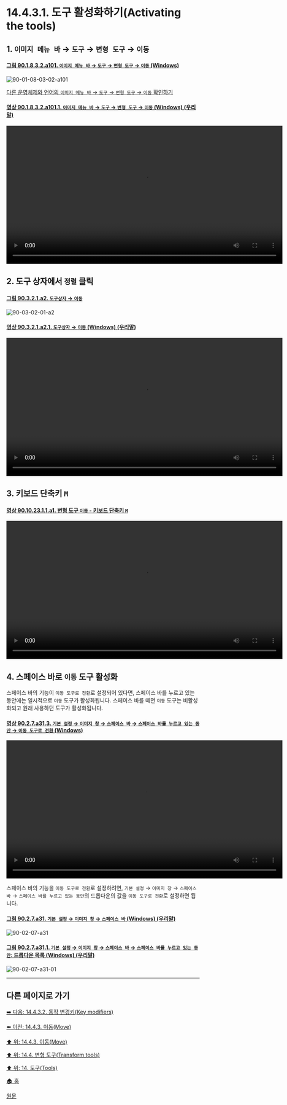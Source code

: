 # 14.4.3.1. 도구 활성화하기(Activating the tools)

<a id="14-04-03-01-s1"></a>

## 1. `이미지 메뉴 바` → `도구` → `변형 도구` → `이동`

<a id="90-01-08-03-02-a101"></a>

#### [그림 90.1.8.3.2.a101. `이미지 메뉴 바` → `도구` → `변형 도구` → `이동` (Windows)](./90-01-08-03-02-move.md#90-01-08-03-02-a101)
![90-01-08-03-02-a101](https://github.com/wonder13662/gimp/assets/15767104/1d8fccb0-cf3a-47f8-bfb6-eb09507d89f3)

[다른 운영체제와 언어의 `이미지 메뉴 바` → `도구` → `변형 도구` → `이동` 확인하기](./90-01-08-03-02-move.md#90-01-08-03-02-a102)

<a id="90-01-08-03-02-a101-01"></a>

#### [영상 90.1.8.3.2.a101.1. `이미지 메뉴 바` → `도구` → `변형 도구` → `이동` (Windows) (우리말)](./90-01-08-03-02-move.md#90-01-08-03-02-a101-01)
<video controls="controls" width="720" src="https://github.com/wonder13662/gimp/assets/15767104/a143ca09-9e56-4f6e-b90a-3941b599d839"></video>

<a id="14-04-03-01-s2"></a>

## 2. 도구 상자에서 `정렬` 클릭

<a id="90-03-02-01-a2"></a>

#### [그림 90.3.2.1.a2. `도구상자` → `이동`](./90-03-02-01-move.md#90-03-02-01-a2)
![90-03-02-01-a2](https://github.com/wonder13662/gimp/assets/15767104/ad8fbe93-d22d-4767-988a-21b3a01fc174)

<a id="90-03-02-01-a2-01"></a>

#### [영상 90.3.2.1.a2.1. `도구상자` → `이동` (Windows) (우리말)](./90-03-02-01-move.md#90-03-02-01-a2-01)
<video controls="controls" width="720" src="https://github.com/wonder13662/gimp/assets/15767104/3ef460c8-d78e-4bc4-ae6a-f6539fc19848"></video>

<a id="14-04-03-01-s3"></a>

## 3. 키보드 단축키 `M`

<a id="90-10-23-01-01-a1"></a>

#### [영상 90.10.23.1.1.a1. 변형 도구 `이동` - 키보드 단축키 `M`](./90-10-23-01-01-m.md#90-10-23-01-01-a1)
<video controls="controls" width="720" src="https://github.com/wonder13662/gimp/assets/15767104/8448a9e8-4818-492d-bc2c-a35ce79aa630"></video>

<a id="14-04-03-01-s4"></a>

## 4. 스페이스 바로 `이동` 도구 활성화
스페이스 바의 기능이 `이동 도구로 전환`로 설정되어 있다면, 스페이스 바를 누르고 있는 동안에는 일시적으로 `이동` 도구가 활성화됩니다. 스페이스 바를 떼면 `이동` 도구는 비활성화되고 원래 사용하던 도구가 활성화됩니다.

<a id="90-02-07-a31-03"></a>

#### [영상 90.2.7.a31.3. `기본 설정` → `이미지 창` → `스페이스 바` → `스페이스 바를 누르고 있는 동안` → `이동 도구로 전환` (Windows)](./90-02-07-00-image-windows.md#90-02-07-a31-03)
<video controls="controls" width="720" src="https://github.com/wonder13662/gimp/assets/15767104/d197748d-fea4-4153-a080-0d8e674137fd"></video>

스페이스 바의 기능을 `이동 도구로 전환`로 설정하려면, `기본 설정` → `이미지 창` → `스페이스 바` → `스페이스 바를 누르고 있는 동안`의 드롭다운의 값을 `이동 도구로 전환`로 설정하면 됩니다.

<a id="90-02-07-a31"></a>

#### [그림 90.2.7.a31. `기본 설정` → `이미지 창` → `스페이스 바` (Windows) (우리말)](./90-02-07-00-image-windows.md#90-02-07-a31)
![90-02-07-a31](https://github.com/wonder13662/gimp/assets/15767104/0dbf52b9-4174-44e2-a40a-d0c82915c4de)

<a id="90-02-07-a31-01"></a>

#### [그림 90.2.7.a31.1. `기본 설정` → `이미지 창` → `스페이스 바` → `스페이스 바를 누르고 있는 동안`: 드롭다운 목록 (Windows) (우리말)](./90-02-07-00-image-windows.md#90-02-07-a31-01)
![90-02-07-a31-01](https://github.com/wonder13662/gimp/assets/15767104/fd19357e-5638-4366-8911-607fe3e09ddb)

***

## 다른 페이지로 가기

[➡️ 다음: 14.4.3.2. 동작 변경키(Key modifiers)](./14-04-03-02-key_modifiers.md)

[⬅️ 이전: 14.4.3. 이동(Move)](./14-04-03-00-move.md)

[⬆️ 위: 14.4.3. 이동(Move)](./14-04-03-00-move.md)

[⬆️ 위: 14.4. 변형 도구(Transform tools)](./14-04-00-transform-tools.md)

[⬆️ 위: 14. 도구(Tools)](./14-00-tools.md)

[🏠 홈](./00-home.md)

[원문](https://docs.gimp.org/2.10/ko/gimp-tool-move.html#idm14978)